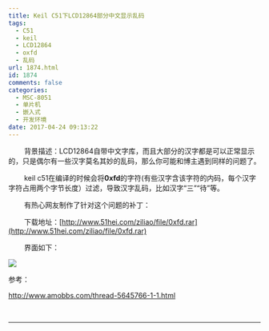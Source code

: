 ```yaml
---
title: Keil C51下LCD12864部分中文显示乱码
tags:
  - C51
  - keil
  - LCD12864
  - oxfd
  - 乱码
url: 1874.html
id: 1874
comments: false
categories:
  - MSC-8051
  - 单片机
  - 嵌入式
  - 开发环境
date: 2017-04-24 09:13:22
---
```


        背景描述：LCD12864自带中文字库，而且大部分的汉字都是可以正常显示的，只是偶尔有一些汉字莫名其妙的乱码，那么你可能和博主遇到同样的问题了。

        keil c51在编译的时候会将**0xfd**的字符(有些汉字含该字符的内码，每个汉字字符占用两个字节长度）过滤，导致汉字乱码，比如汉字“三”“待”等。

        有热心网友制作了针对这个问题的补丁：

        下载地址：[http://www.51hei.com/ziliao/file/0xfd.rar](http://www.51hei.com/ziliao/file/0xfd.rar)

        界面如下：

![](http://oss.bookshiyi.com/photo/2017/04/keil_c51_0xfd.jpg-full)

参考：

http://www.amobbs.com/thread-5645766-1-1.html

 

* * *